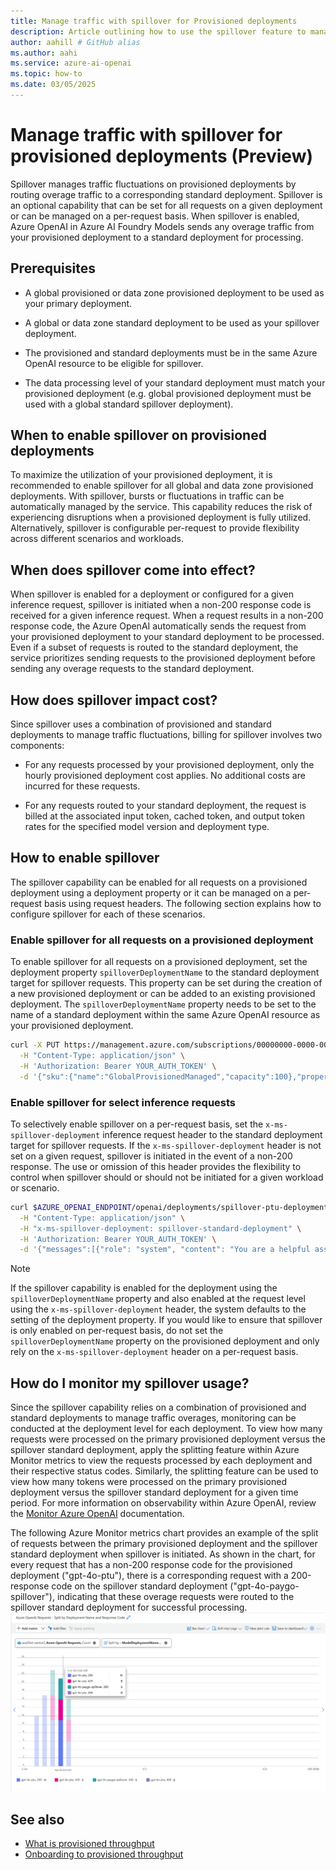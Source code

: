 ```yaml
---
title: Manage traffic with spillover for Provisioned deployments
description: Article outlining how to use the spillover feature to manage traffic bursts for Azure OpenAI in Azure AI Foundry Models provisioned deployments
author: aahill # GitHub alias
ms.author: aahi
ms.service: azure-ai-openai
ms.topic: how-to
ms.date: 03/05/2025
---
```


# Manage traffic with spillover for provisioned deployments (Preview)

Spillover manages traffic fluctuations on provisioned deployments by routing overage traffic to a corresponding standard deployment. Spillover is an optional capability that can be set for all requests on a given deployment or can be managed on a per-request basis. When spillover is enabled, Azure OpenAI in Azure AI Foundry Models sends any overage traffic from your provisioned deployment to a standard deployment for processing.

## Prerequisites
- A global provisioned or data zone provisioned deployment to be used as your primary deployment.
- A global or data zone standard deployment to be used as your spillover deployment. 

- The provisioned and standard deployments must be in the same Azure OpenAI resource to be eligible for spillover.

- The data processing level of your standard deployment must match your provisioned deployment (e.g. global provisioned deployment must be used with a global standard spillover deployment).

## When to enable spillover on provisioned deployments
To maximize the utilization of your provisioned deployment, it is recommended to enable spillover for all global and data zone provisioned deployments. With spillover, bursts or fluctuations in traffic can be automatically managed by the service. This capability reduces the risk of experiencing disruptions when a provisioned deployment is fully utilized. Alternatively, spillover is configurable per-request to provide flexibility across different scenarios and workloads.  

## When does spillover come into effect?
When spillover is enabled for a deployment or configured for a given inference request, spillover is initiated when a non-200 response code is received for a given inference request. When a request results in a non-200 response code, the Azure OpenAI automatically sends the request from your provisioned deployment to your standard deployment to be processed. Even if a subset of requests is routed to the standard deployment, the service prioritizes sending requests to the provisioned deployment before sending any overage requests to the standard deployment.

## How does spillover impact cost?
Since spillover uses a combination of provisioned and standard deployments to manage traffic fluctuations, billing for spillover involves two components:

- For any requests processed by your provisioned deployment, only the hourly provisioned deployment cost applies. No additional costs are incurred for these requests.

- For any requests routed to your standard deployment, the request is billed at the associated input token, cached token, and output token rates for the specified model version and deployment type.

## How to enable spillover
The spillover capability can be enabled for all requests on a provisioned deployment using a deployment property or it can be managed on a per-request basis using request headers. The following section explains how to configure spillover for each of these scenarios. 

### Enable spillover for all requests on a provisioned deployment
To enable spillover for all requests on a provisioned deployment, set the deployment property `spilloverDeploymentName` to the standard deployment target for spillover requests. This property can be set during the creation of a new provisioned deployment or can be added to an existing provisioned deployment. The `spilloverDeploymentName` property needs to be set to the name of a standard deployment within the same Azure OpenAI resource as your provisioned deployment. 

```Bash
curl -X PUT https://management.azure.com/subscriptions/00000000-0000-0000-0000-000000000000/resourceGroups/resource-group-temp/providers/Microsoft.CognitiveServices/accounts/docs-openai-test-001/deployments/spillover-ptu-deployment?api-version=2024-10-01 \
  -H "Content-Type: application/json" \
  -H 'Authorization: Bearer YOUR_AUTH_TOKEN' \
  -d '{"sku":{"name":"GlobalProvisionedManaged","capacity":100},"properties": {"spilloverDeploymentName": "spillover-standard-deployment", "model":{"format": "OpenAI","name": "gpt-4o-mini","version": "2024-07-18"}}}'
```
### Enable spillover for select inference requests
To selectively enable spillover on a per-request basis, set the `x-ms-spillover-deployment` inference request header to the standard deployment target for spillover requests. If the `x-ms-spillover-deployment` header is not set on a given request, spillover is initiated in the event of a non-200 response. The use or omission of this header provides the flexibility to control when spillover should or should not be initiated for a given workload or scenario.

```bash
curl $AZURE_OPENAI_ENDPOINT/openai/deployments/spillover-ptu-deployment/chat/completions?api-version=2025-02-01-preview \
  -H "Content-Type: application/json" \
  -H "x-ms-spillover-deployment: spillover-standard-deployment" \
  -H 'Authorization: Bearer YOUR_AUTH_TOKEN' \
  -d '{"messages":[{"role": "system", "content": "You are a helpful assistant."},{"role": "user", "content": "Does Azure OpenAI support customer managed keys?"},{"role": "assistant", "content": "Yes, customer managed keys are supported by Azure OpenAI."},{"role": "user", "content": "Do other Azure AI services support this too?"}]}'

```
> [!NOTE]
> If the spillover capability is enabled for the deployment using the `spilloverDeploymentName` property and also enabled at the request level using the `x-ms-spillover-deployment` header, the system defaults to the setting of the deployment property. If you would like to ensure that spillover is only enabled on per-request basis, do not set the `spilloverDeploymentName` property on the provisioned deployment and only rely on the `x-ms-spillover-deployment` header on a per-request basis. 

## How do I monitor my spillover usage?
Since the spillover capability relies on a combination of provisioned and standard deployments to manage traffic overages, monitoring can be conducted at the deployment level for each deployment. To view how many requests were processed on the primary provisioned deployment versus the spillover standard deployment, apply the splitting feature within Azure Monitor metrics to view the requests processed by each deployment and their respective status codes. Similarly, the splitting feature can be used to view how many tokens were processed on the primary provisioned deployment versus the spillover standard deployment for a given time period. For more information on observability within Azure OpenAI, review the [Monitor Azure OpenAI](./monitor-openai.md) documentation. 

The following Azure Monitor metrics chart provides an example of the split of requests between the primary provisioned deployment and the spillover standard deployment when spillover is initiated. As shown in the chart, for every request that has a non-200 response code for the provisioned deployment ("gpt-4o-ptu"), there is a corresponding request with a 200-response code on the spillover standard deployment ("gpt-4o-paygo-spillover"), indicating that these overage requests were routed to the spillover standard deployment for successful processing. ![Azure monitor chart showing spillover requests from a provisioned deployment to a standard deployment.](../media/monitor-spillover-usage.png)

## See also

* [What is provisioned throughput](../concepts/provisioned-throughput.md)
* [Onboarding to provisioned throughput](./provisioned-throughput-onboarding.md)